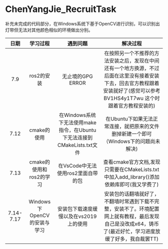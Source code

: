 # ChenYangJie_RecruitTask
补充未完成的代码部分，在Windows系统下基于OpenCV进行识别，可以识别出灯带但无法对其他颜色相似的环境做出分别。

| 日期 | 学习过程 | 遇到问题  | 解决过程 |
| :-------------: | :-------------: | :-------------: | :-------------: |
| 7.9  | ros2的安装  | 无止境的GPG ERROR  | 在按照另一个不推荐的方法安装之后，发现在中间还有一个地方换源，不过后面在这里没有接着安装下去，回去官方教程跟着安装就好了(感觉可以参考BV1HS4y1T7wu 这个时跟着官方教程安装的)  |
| 7.12 | cmake的使用 | 在Windows系统下无法使用make指令，在Ubuntu下无法连接到CMakeLists.txt文件 | 在Ubuntu下如果无法正常连接，就把原来的文件删掉新建一个即可（Windows下的问题尚未解决) |
| 7.13 | cmake的使用和ros2的学习 | 在VsCode中无法使用ros2里面自带的包 | 查看cmake官方文档,发现只需要在CMakeLists.txt中加入add_library()添加依赖库即可(我又学费了) |
| 7.14-7.17 | Windows下OpenCV的安装与学习 | 安装包下载速度缓慢以及在vs2019上的使用 | 安装包的话翻墙就好了，不翻墙时常遇到下载不完整，安装不了。环境配置网上就有教程，最后发现自己是没改成x64，铸币了(最近好忙，学习进度放缓了好多，我自裁罢TT) |

